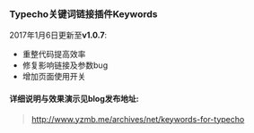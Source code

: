 ### Typecho关键词链接插件Keywords
2017年1月6日更新至**v1.0.7**: 
- 重整代码提高效率
- 修复影响链接及参数bug
- 增加页面使用开关
#### 详细说明与效果演示见blog发布地址: 
 > http://www.yzmb.me/archives/net/keywords-for-typecho